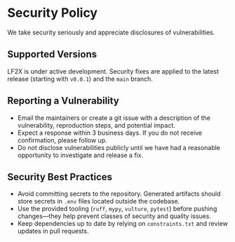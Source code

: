 # Security Policy

We take security seriously and appreciate disclosures of vulnerabilities.

## Supported Versions
LF2X is under active development. Security fixes are applied to the latest release (starting with `v0.0.1`) and the `main` branch.

## Reporting a Vulnerability
- Email the maintainers or create a git issue with a description of the vulnerability, reproduction steps, and potential impact.
- Expect a response within 3 business days. If you do not receive confirmation, please follow up.
- Do not disclose vulnerabilities publicly until we have had a reasonable opportunity to investigate and release a fix.

## Security Best Practices
- Avoid committing secrets to the repository. Generated artifacts should store secrets in `.env` files located outside the codebase.
- Use the provided tooling (`ruff`, `mypy`, `vulture`, `pytest`) before pushing changes—they help prevent classes of security and quality issues.
- Keep dependencies up to date by relying on `constraints.txt` and review updates in pull requests.
